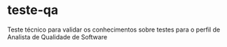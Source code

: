 # teste-qa
Teste técnico para validar os conhecimentos sobre testes para o perfil de Analista de Qualidade de Software
